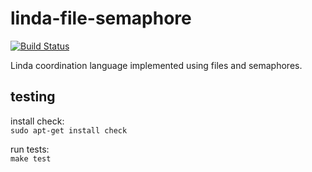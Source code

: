 # linda-file-semaphore

[![Build Status](https://travis-ci.org/buoto/linda-file-semaphore.svg?branch=master)](https://travis-ci.org/buoto/linda-file-semaphore)

Linda coordination language implemented using files and semaphores.

## testing

install check:  
`sudo apt-get install check`

run tests:  
`make test`
